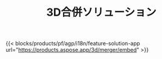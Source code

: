 ﻿---
title: 3D合併ソリューション 
weight: 7730
url: /ja/merger
limit: 
description: FBX、OBJ、STL、DAE、GLTFなどをサポートされている形式の単一の3Dファイルにマージします
widgetUrl: "https://products.aspose.com/3d/merger/embed"
---
{{< blocks/products/pf/agp/i18n/feature-solution-app url="https://products.aspose.app/3d/merger/embed" >}} 
